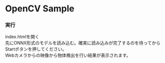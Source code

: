 # OpenCV Sample

### 実行
index.htmlを開く  
先にONNX形式のモデルを読み込む。確実に読み込みが完了するのを待ってからStartボタンを押してください。  
Webカメラからの映像から物体検出を行い結果が表示されます。
